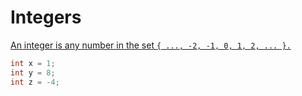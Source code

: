 # Integers

[An integer is any number in the set `{ ..., -2, -1, 0, 1, 2, ... }.`](https://www.khanacademy.org/math/cc-sixth-grade-math/cc-6th-expressions-and-variables/whole-numbers-integers/a/whole-numbers-integers)

```java
int x = 1;
int y = 8;
int z = -4;
```


